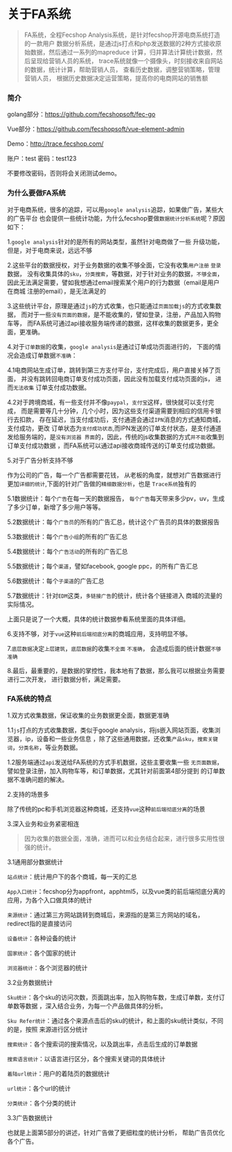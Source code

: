 关于FA系统
============

> FA系统，全程Fecshop Analysis系统，是针对fecshop开源电商系统打造的一款用户
数据分析系统，是通过js打点和php发送数据的2种方式接收原始数据，然后通过一系列的mapreduce
计算，归并算法计算统计数据，然后呈现给营销人员的系统，
trace系统就像一个摄像头，时刻接收来自网站的数据，统计计算，帮助营销人员，
查看历史数据，调整营销策略，管理营销人员，
根据历史数据决定运营策略，提高你的电商网站的销售额

### 简介

golang部分：https://github.com/fecshopsoft/fec-go

Vue部分：https://github.com/fecshopsoft/vue-element-admin

Demo：http://trace.fecshop.com/

账户：test   密码：test123

不要修改密码，否则将会关闭测试demo。


### 为什么要做FA系统

对于电商系统，很多的追踪，可以用`google analysis`追踪，如果做广告，某些大的广告平台
也会提供一些统计功能，为什么fecshop要做`数据统计分析系统`呢？原因如下：

1.`google analysis`针对的是所有的网站类型，虽然针对电商做了一些
升级功能，但是，对于电商来说，远远不够

2.这些平台的数据授权，对于业务数据的收集不够全面，它没有收集`用户注册` `登录`数据，
没有收集具体的`sku`，`分类搜索`，等数据，对于针对业务的数据，`不够全面`，
因此无法满足需要，譬如我想通过email搜索某个用户的行为数据（email是用户在商城
注册的email），是无法满足的

3.这些统计平台，原理是通过`js`的方式收集，也只能通过`页面加载js`的方式收集数据，
而对于一些`没有页面的数据`，是不能收集的，譬如登录，注册，产品加入购物车等，
而FA系统可通过api接收服务端传递的数据，这样收集的数据更多，更全面，更准确。

4.对于`订单数据`的收集，`google analysis`是通过订单成功页面进行的，
下面的情况会造成订单数据`不准确`：

4.1电商网站生成订单，跳转到第三方支付平台，支付完成后，用户直接关掉了页面，
并没有跳转回电商订单支付成功页面，因此没有加载支付成功页面的js，
进而`无法收集` 订单支付成功数据。

4.2对于跨境商城，有一些支付并不像`paypal`，`支付宝`这样，很快就可以支付完成，
而是需要等几十分钟，几个小时，因为这些支付渠道需要到相应的信用卡银行去扣款，
存在延迟，当支付成功后，支付通道会通过`IPN`消息的方式通知商城，支付成功，更改
订单状态为`支付成功状态`,而IPN发送的订单支付状态，是支付通道发给服务端的，是`没有浏览器
界面`的，因此，传统的js收集数据的方式`并不能`收集到订单支付成功数据
，而FA系统可以通过api接收商城传送的订单支付成功数据。

5.对于广告分析支持不够

作为公司的广告，每一个广告都需要花钱，
从老板的角度，就想对广告数据进行更加`详细的统计`,下面的针对广告做的`精细数据分析`，也是
`Trace系统`独有的

5.1数据统计：每个`广告`在每一天的数据报告，
`每个广告`每天带来多少pv，uv，生成了多少订单，新增了多少用户等等。

5.2数据统计：每个`广告员`的所有的广告汇总，统计这个广告员的具体的数据报告

5.3数据统计：每个`广告小组`的所有的广告汇总

5.4数据统计：每个`广告活动`的所有的广告汇总

5.5数据统计；每个`渠道`，譬如facebook, google ppc，的所有广告汇总

5.6数据统计：每个`子渠道`的广告汇总

5.7数据统计：针对`EDM`这类，`多链接广告`的统计，统计各个链接进入
商城的流量的实际情况。

上面只是说了一个大概，具体的统计数据参看系统里面的具体详细。

6.支持不够，对于`vue`这种`前后端彻底分离`的商城应用，支持明显不够。


7.`底层数据`决定`上层建筑`，`底层数据`的收集`不全面` `不准确`，
会造成后面的统计数据`不够准确`

8.最后，最重要的，是数据的掌控性，我本地有了数据，那么我可以根据业务需要进行二次开发，
进行数据分析，满足需要。

### FA系统的特点

1.双方式收集数据，保证收集的业务数据更全面，数据更准确

1.1`js`打点的方式收集数据，类似于google analysis，将js嵌入网站页面，收集浏览器，ip，设备和一些业务信息
，除了这些通用数据，还收集`产品sku`，`搜索关键词`，`分类名称`，等业务数据。


1.2服务端通过`api`发送给FA系统的方式手机数据，这些主要收集一些
`无页面数据`，譬如登录注册，加入购物车等，和订单数据，尤其针对前面第4部分提到
的订单数据不准确问题的解决。

2.支持的场景多

除了传统的pc和手机浏览器这种商城，还支持`vue`这种`前后端彻底分离`的场景

3.深入业务和业务紧密相连

> 因为收集的数据全面，准确，进而可以和业务结合起来，进行很多实用性很强的统计。

3.1通用部分数据统计

`站点统计`：统计用户下的各个商城，每一天的汇总

`App入口统计`：fecshop分为appfront，apphtml5，以及vue类的前后端彻底分离的应用，为各个入口做具体的统计

`来源统计`：通过第三方网站跳转到商城后，来源指的是第三方网站的域名，redirect指的是直接访问

`设备统计`：各种设备的统计

`国家统计`：各个国家的统计

`浏览器统计`：各个浏览器的统计

3.2业务数据统计

`Sku统计`：各个sku的访问次数，页面跳出率，加入购物车数，生成订单数，支付订单数等数据
，深入结合业务，为每一个产品做具体的分析。

`Sku Refer统计`：通过各个来源点击后的sku的统计，和上面的sku统计类似，不同的是，按照
来源进行区分统计

`搜索统计`：各个搜索词的搜索情况，以及跳出率，点击后生成的订单数据

`搜索语言统计`：以语言进行区分，各个搜索关键词的具体统计

`着陆url统计`：用户的着陆页的数据统计

`url统计`：各个url的统计

`分类统计`：各个分类的统计


3.3广告数据统计

也就是上面第5部分的讲述，针对广告做了更细粒度的统计分析，
帮助广告员优化各个广告。















